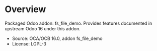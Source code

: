 # Overview

Packaged Odoo addon: fs_file_demo. Provides features documented in upstream Odoo 16 under this addon.

- Source: OCA/OCB 16.0, addon fs_file_demo
- License: LGPL-3
